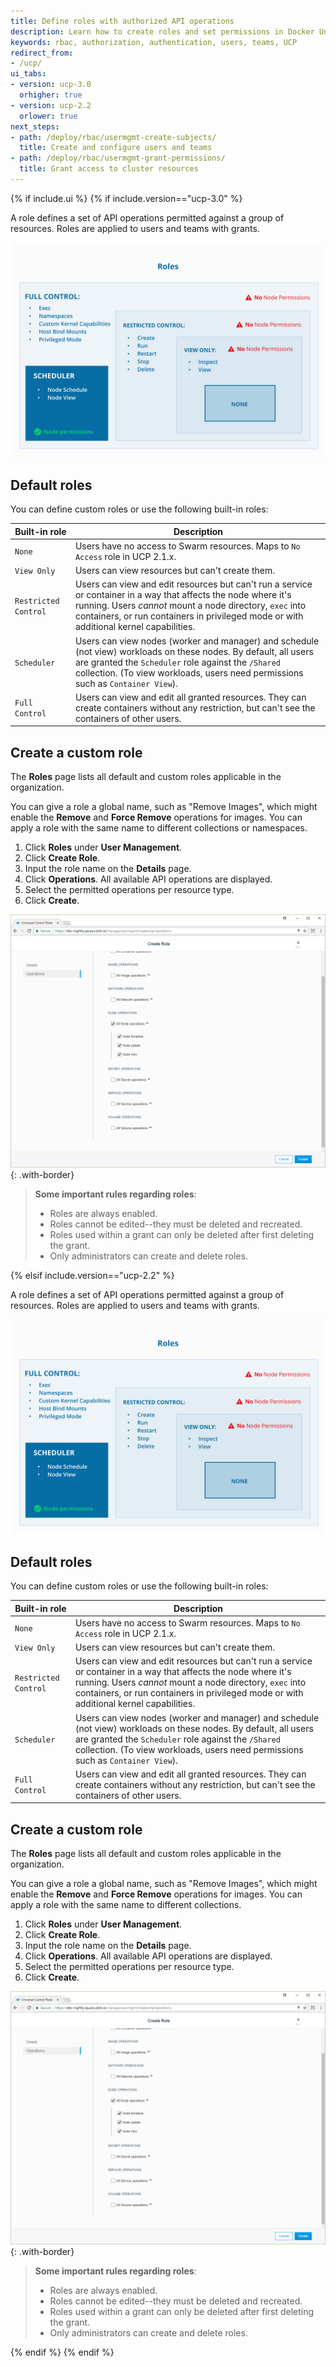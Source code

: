```yaml
---
title: Define roles with authorized API operations
description: Learn how to create roles and set permissions in Docker Universal Control Plane.
keywords: rbac, authorization, authentication, users, teams, UCP
redirect_from:
- /ucp/
ui_tabs:
- version: ucp-3.0
  orhigher: true
- version: ucp-2.2
  orlower: true
next_steps:
- path: /deploy/rbac/usermgmt-create-subjects/
  title: Create and configure users and teams
- path: /deploy/rbac/usermgmt-grant-permissions/
  title: Grant access to cluster resources
---
```


{% if include.ui %}
{% if include.version=="ucp-3.0" %}

A role defines a set of API operations permitted against a group of resources.
Roles are applied to users and teams with grants.

![Diagram showing UCP permission levels](../images/permissions-ucp.svg)

## Default roles

You can define custom roles or use the following built-in roles:

| Built-in role        | Description |
| ---------------------| ------------------------------------------------------------------------------- |
| `None`               | Users have no access to Swarm resources. Maps to `No Access` role in UCP 2.1.x. |
| `View Only`          | Users can view resources but can't create them. |
| `Restricted Control` | Users can view and edit resources but can't run a service or container in a way that affects the node where it's running. Users _cannot_ mount a node directory, `exec` into containers, or run containers in privileged mode or with additional kernel capabilities. |
| `Scheduler`          | Users can view nodes (worker and manager) and schedule (not view) workloads on these nodes. By default, all users are granted the `Scheduler` role against the `/Shared` collection. (To view workloads, users need permissions such as `Container View`). |
| `Full Control`       | Users can view and edit all granted resources. They can create containers without any restriction, but can't see the containers of other users. |


## Create a custom role

The **Roles** page lists all default and custom roles applicable in the
organization.

You can give a role a global name, such as "Remove Images", which might enable the
**Remove** and **Force Remove** operations for images. You can apply a role with
the same name to different collections or namespaces.

1. Click **Roles** under **User Management**.
2. Click **Create Role**.
3. Input the role name on the **Details** page.
4. Click **Operations**. All available API operations are displayed.
5. Select the permitted operations per resource type.
6. Click **Create**.

![](../images/custom-role.png){: .with-border}

> **Some important rules regarding roles**:
> - Roles are always enabled.
> - Roles cannot be edited--they must be deleted and recreated.
> - Roles used within a grant can only be deleted after first deleting the grant.
> - Only administrators can create and delete roles.


{% elsif include.version=="ucp-2.2" %}

A role defines a set of API operations permitted against a group of resources.
Roles are applied to users and teams with grants.

![Diagram showing UCP permission levels](../images/permissions-ucp.svg)

 ## Default roles

You can define custom roles or use the following built-in roles:

| Built-in role        | Description |
| ---------------------| ------------------------------------------------------------------------------- |
| `None`               | Users have no access to Swarm resources. Maps to `No Access` role in UCP 2.1.x. |
| `View Only`          | Users can view resources but can't create them. |
| `Restricted Control` | Users can view and edit resources but can't run a service or container in a way that affects the node where it's running. Users _cannot_ mount a node directory, `exec` into containers, or run containers in privileged mode or with additional kernel capabilities. |
| `Scheduler`          | Users can view nodes (worker and manager) and schedule (not view) workloads on these nodes. By default, all users are granted the `Scheduler` role against the `/Shared` collection. (To view workloads, users need permissions such as `Container View`). |
| `Full Control`       | Users can view and edit all granted resources. They can create containers without any restriction, but can't see the containers of other users. |


## Create a custom role

The **Roles** page lists all default and custom roles applicable in the
organization.

You can give a role a global name, such as "Remove Images", which might enable the
**Remove** and **Force Remove** operations for images. You can apply a role with
the same name to different collections.

1. Click **Roles** under **User Management**.
2. Click **Create Role**.
3. Input the role name on the **Details** page.
4. Click **Operations**. All available API operations are displayed.
5. Select the permitted operations per resource type.
6. Click **Create**.

![](../images/custom-role.png){: .with-border}

> **Some important rules regarding roles**:
> - Roles are always enabled.
> - Roles cannot be edited--they must be deleted and recreated.
> - Roles used within a grant can only be deleted after first deleting the grant.
> - Only administrators can create and delete roles.

{% endif %}
{% endif %}
